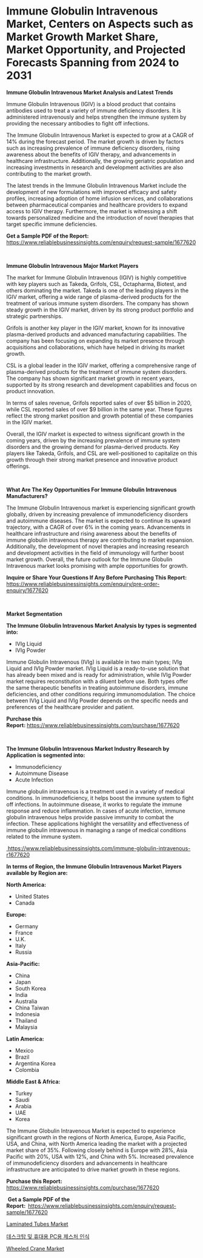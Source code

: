 <p><h1>Immune Globulin Intravenous Market, Centers on Aspects such as Market Growth Market Share, Market Opportunity, and Projected Forecasts Spanning from 2024 to 2031</h1></p><p><strong>Immune Globulin Intravenous Market Analysis and Latest Trends</strong></p>
<p><p>Immune Globulin Intravenous (IGIV) is a blood product that contains antibodies used to treat a variety of immune deficiency disorders. It is administered intravenously and helps strengthen the immune system by providing the necessary antibodies to fight off infections.</p><p>The Immune Globulin Intravenous Market is expected to grow at a CAGR of 14% during the forecast period. The market growth is driven by factors such as increasing prevalence of immune deficiency disorders, rising awareness about the benefits of IGIV therapy, and advancements in healthcare infrastructure. Additionally, the growing geriatric population and increasing investments in research and development activities are also contributing to the market growth.</p><p>The latest trends in the Immune Globulin Intravenous Market include the development of new formulations with improved efficacy and safety profiles, increasing adoption of home infusion services, and collaborations between pharmaceutical companies and healthcare providers to expand access to IGIV therapy. Furthermore, the market is witnessing a shift towards personalized medicine and the introduction of novel therapies that target specific immune deficiencies.</p></p>
<p><strong>Get a Sample PDF of the Report:&nbsp;</strong> <a href="https://www.reliablebusinessinsights.com/enquiry/request-sample/1677620">https://www.reliablebusinessinsights.com/enquiry/request-sample/1677620</a></p>
<p>&nbsp;</p>
<p><strong>Immune Globulin Intravenous Major Market Players</strong></p>
<p><p>The market for Immune Globulin Intravenous (IGIV) is highly competitive with key players such as Takeda, Grifols, CSL, Octapharma, Biotest, and others dominating the market. Takeda is one of the leading players in the IGIV market, offering a wide range of plasma-derived products for the treatment of various immune system disorders. The company has shown steady growth in the IGIV market, driven by its strong product portfolio and strategic partnerships.</p><p>Grifols is another key player in the IGIV market, known for its innovative plasma-derived products and advanced manufacturing capabilities. The company has been focusing on expanding its market presence through acquisitions and collaborations, which have helped in driving its market growth.</p><p>CSL is a global leader in the IGIV market, offering a comprehensive range of plasma-derived products for the treatment of immune system disorders. The company has shown significant market growth in recent years, supported by its strong research and development capabilities and focus on product innovation.</p><p>In terms of sales revenue, Grifols reported sales of over $5 billion in 2020, while CSL reported sales of over $9 billion in the same year. These figures reflect the strong market position and growth potential of these companies in the IGIV market.</p><p>Overall, the IGIV market is expected to witness significant growth in the coming years, driven by the increasing prevalence of immune system disorders and the growing demand for plasma-derived products. Key players like Takeda, Grifols, and CSL are well-positioned to capitalize on this growth through their strong market presence and innovative product offerings.</p></p>
<p>&nbsp;</p>
<p><strong>What Are The Key Opportunities For Immune Globulin Intravenous Manufacturers?</strong></p>
<p><p>The Immune Globulin Intravenous market is experiencing significant growth globally, driven by increasing prevalence of immunodeficiency disorders and autoimmune diseases. The market is expected to continue its upward trajectory, with a CAGR of over 6% in the coming years. Advancements in healthcare infrastructure and rising awareness about the benefits of immune globulin intravenous therapy are contributing to market expansion. Additionally, the development of novel therapies and increasing research and development activities in the field of immunology will further boost market growth. Overall, the future outlook for the Immune Globulin Intravenous market looks promising with ample opportunities for growth.</p></p>
<p><strong>Inquire or Share Your Questions If Any Before Purchasing This Report:</strong> <a href="https://www.reliablebusinessinsights.com/enquiry/pre-order-enquiry/1677620">https://www.reliablebusinessinsights.com/enquiry/pre-order-enquiry/1677620</a></p>
<p>&nbsp;</p>
<p><strong>Market Segmentation</strong></p>
<p><strong>The Immune Globulin Intravenous Market Analysis by types is segmented into:</strong></p>
<p><ul><li>IVIg Liquid</li><li>IVIg Powder</li></ul></p>
<p><p>Immune Globulin Intravenous (IVIg) is available in two main types; IVIg Liquid and IVIg Powder market. IVIg Liquid is a ready-to-use solution that has already been mixed and is ready for administration, while IVIg Powder market requires reconstitution with a diluent before use. Both types offer the same therapeutic benefits in treating autoimmune disorders, immune deficiencies, and other conditions requiring immunomodulation. The choice between IVIg Liquid and IVIg Powder depends on the specific needs and preferences of the healthcare provider and patient.</p></p>
<p><strong>Purchase this Report:&nbsp;</strong><a href="https://www.reliablebusinessinsights.com/purchase/1677620">https://www.reliablebusinessinsights.com/purchase/1677620</a></p>
<p>&nbsp;</p>
<p><strong>The Immune Globulin Intravenous Market Industry Research by Application is segmented into:</strong></p>
<p><ul><li>Immunodeficiency</li><li>Autoimmune Disease</li><li>Acute Infection</li></ul></p>
<p><p>Immune globulin intravenous is a treatment used in a variety of medical conditions. In immunodeficiency, it helps boost the immune system to fight off infections. In autoimmune disease, it works to regulate the immune response and reduce inflammation. In cases of acute infection, immune globulin intravenous helps provide passive immunity to combat the infection. These applications highlight the versatility and effectiveness of immune globulin intravenous in managing a range of medical conditions related to the immune system.</p></p>
<p><a href="https://www.reliablebusinessinsights.com/immune-globulin-intravenous-r1677620">&nbsp;https://www.reliablebusinessinsights.com/immune-globulin-intravenous-r1677620</a></p>
<p><strong>In terms of Region, the Immune Globulin Intravenous Market Players available by Region are:</strong></p>
<p>
    <p> <strong> North America: </strong>
        <ul>
            <li>United States</li>
            <li>Canada</li>
        </ul>
        </p> 
    <p> <strong> Europe: </strong>
        <ul>
            <li>Germany</li>
            <li>France</li>
            <li>U.K.</li>
            <li>Italy</li>
            <li>Russia</li>
        </ul>
        </p> 
    <p> <strong> Asia-Pacific: </strong>
        <ul>
            <li>China</li>
            <li>Japan</li>
            <li>South Korea</li>
            <li>India</li>
            <li>Australia</li>
            <li>China Taiwan</li>
            <li>Indonesia</li>
            <li>Thailand</li>
            <li>Malaysia</li>
        </ul>
        </p> 
    <p> <strong> Latin America: </strong>
        <ul>
            <li>Mexico</li>
            <li>Brazil</li>
            <li>Argentina Korea</li>
            <li>Colombia</li>
        </ul>
        </p> 
    <p> <strong> Middle East & Africa: </strong>
        <ul>
            <li>Turkey</li>
            <li>Saudi</li>
            <li>Arabia</li>
            <li>UAE</li>
            <li>Korea</li>
        </ul>
    </p>
    </p>
<p><p>The Immune Globulin Intravenous Market is expected to experience significant growth in the regions of North America, Europe, Asia Pacific, USA, and China, with North America leading the market with a projected market share of 35%. Following closely behind is Europe with 28%, Asia Pacific with 20%, USA with 12%, and China with 5%. Increased prevalence of immunodeficiency disorders and advancements in healthcare infrastructure are anticipated to drive market growth in these regions.</p></p>
<p><strong>Purchase this Report: </strong><a href="https://www.reliablebusinessinsights.com/purchase/1677620">https://www.reliablebusinessinsights.com/purchase/1677620</a></p>
<p>&nbsp;<strong>Get a Sample PDF of the Report:&nbsp;&nbsp;</strong><a href="https://www.reliablebusinessinsights.com/enquiry/request-sample/1677620">https://www.reliablebusinessinsights.com/enquiry/request-sample/1677620</a></p>
<p><strong></strong></p>
<p><p><a href="https://github.com/riwar777/Market-Research-Report-List-1/blob/main/laminated-tubes-market.md">Laminated Tubes Market</a></p><p><a href="https://github.com/nigaleamar09/Market-Research-Report-List-2/blob/main/729798183811.md">데스크탑 및 휴대용 PC용 제스처 인식</a></p><p><a href="https://medium.com/@kimvicki3211/wheeled-crane-market-trends-and-analysis-opportunities-and-challenges-for-future-growth-2024-f8f031a7b7a1">Wheeled Crane Market</a></p></p>